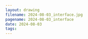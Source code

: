 ```yaml
---
layout: drawing
filename: 2024-08-03_interface.jpg
pagename: 2024-08-03_interface
date: 2024-08-03
tags:
---
```

